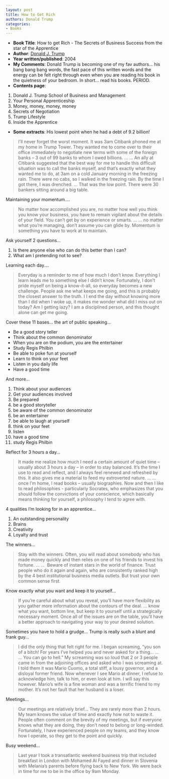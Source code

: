 ```yaml
---
layout: post
title: How to Get Rich
authors: Donald Trump
categories:
- Books
---
```



- **Book Title**: How to get Rich - The Secrets of Business Success from the star of the Apprentice
- **Author**: [Donald J. Trump ](http://en.wikipedia.org/wiki/Donald_trump)
- **Year written/published**: 2004
- **My Comments**: Donald Trump is becoming one of my fav authors… his bang bang bang words, the fast pace of this written words and the energy can be felt right through even when you are reading his book in the quietness of your bedroom. In short… read his books. PERIOD.
- **Contents page**:

1. Donald J. Trump School of Business and Management
2. Your Personal Apprenticeship
3. Money, money, money, money
4. Secrets of Negotiation
5. Trump Lifestyle
6. Inside the Apprentice

- **Some extracts**: His lowest point when he had a debt of 9.2 billion!

> I’ll never forget the worst moment. It was 3am Citibank phoned me at my home in Trump Tower. They wanted me to come over to their office immediately to negotiate new terms with some of the foreign banks – 3 out of 99 banks to whom I owed billions. … … An ally at Citibank suggested that the best way for me to handle this difficult situation was to call the banks myself, and that’s exactly what they wanted me to do, at 3am on a cold January morning in the freezing rain. There were no cabs, so I walked in the freezing rain. By the time I got there, I was drenched. … That was the low point. There were 30 bankers sitting around a big table.

Maintaining your momentum….

> No matter how accomplished you are, no matter how well you think you know your business, you have to remain vigilant about the details of your field. You can’t get by on experience or smarts. … … no matter what you’re managing, don’t assume you can glide by. Momentum is something you have to work at to maintain.

Ask yourself 2 questions…
1. Is there anyone else who can do this better than I can?
2. What am I pretending not to see?

Learning each day….

> Everyday is a reminder to me of how much I don’t know. Everything I learn leads me to something else I didn’t know. Fortunately, I don’t pride myself on being a know-it-all, so everyday becomes a new challenge. People ask me what keeps me going, and this is probably the closest answer to the truth. I I end the day without knowing more than I did when I woke up, it makes me wonder what did I miss out on today? Am I getting lazy? I am a disciplined person, and this thought alone can get me going.

Cover these 11 bases… the art of public speaking…
- Be a good story teller
- Think about the common denominator
- When you are on the podium, you are the entertainer
- Study Regis Philbin
- Be able to poke fun at yourself
- Learn to think on your feet
- Listen in you daily life
- Have a good time

And more…
1. Think about your audiences
2. Get your audiences involved
3. Be prepared
4. be a good storyteller
5. be aware of the common denominator
6. be an entertainer
7. be able to laugh at yourself
8. think on your feet
9. listen
10. have a good time
11. study Regis Philbin

Reflect for 3 hours a day…

> It made me realize how much I need a certain amount of quiet time – usually about 3 hours a day – in order to stay balanced. It’s the time I use to read and reflect, and I always feel renewed and refreshed by this. It also gives me a material to feed my extroverted nature. … … once I’m home, I read books – usually biographies. Now and then I like to read philosophies - particularly Socrates, who emphasizes that you should follow the convictions of your conscience, which basically means thinking for yourself, a philosophy I tend to agree with.

4 qualities I’m looking for in an apprentice…

1. An outstanding personality
2. Brains
3. Creativity
4. Loyalty and trust

The winners...

> Stay with the winners. Often, you will read about somebody who has made money quickly and then relies on one of his friends to invest his fortune. … …  Beware of instant stars in the world of finance. Trust people who do it again and again, who are consistently ranked high by the 4 best institutional business media outlets. But trust your own common sense first.

Know exactly what you want and keep it to yourself…

> If you’re careful about what you reveal, you’ll have more flexibility as you gather more information about the contours of the deal. … know what you want, bottom line, but keep it to yourself until a strategically necessary moment. Once all of the issues are on the table, you’ll have a better approach to navigating your way to your desired solution.

Sometimes you have to hold a grudge… Trump is really such a blunt and frank guy…

> I did the only thing that felt right for me. I began screaming, “you son of a bitch! For years I’ve helped you and never asked for a thing… … … You can go to hell.” My screaming was so loud that 2 or 3 people came in from the adjoining offices and asked who I was screaming at. I told them it was Mario Cuomo, a total stiff, a lousy governor, and a disloyal former friend. Now whenever I see Mario at dinner, I refuse to acknowledge him, talk to him, or even look at him. I will say this however. Mario’s wife is a fine woman and was a terrific friend to my mother. It’s not her fault that her husband is a loser.

Meetings…

> Our meetings are relatively brief... They are rarely more than 2 hours. My team knows the value of time and exactly how not to waste it. People often comment on the brevity of my meetings, but if everyone knows what they are doing, they don’t need to belong or long-winded. Fortunately, I have experienced people on my teams, and they know how I operate, so they get to the point and quickly.

Busy weekend…

> Last year I took a transatlantic weekend business trip that included breakfast in London with Mohamed Al Fayed and dinner in Slovenia with Melania’s parents before flying back to New York. We were back in time for me to be in the office by 9am Monday.

